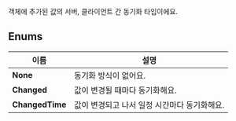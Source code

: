 
객체에 추가된 값의 서버, 클라이언트 간 동기화 타입이에요. 
## **Enums**

 **이름** | **설명** |
 --- | --- |
**None** |동기화 방식이 없어요. |
**Changed** |값이 변경될 때마다 동기화해요. |
**ChangedTime** |값이 변경되고 나서 일정 시간마다 동기화해요. |
